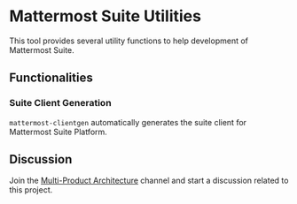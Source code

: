 # Mattermost Suite Utilities

This tool provides several utility functions to help development of Mattermost Suite. 

## Functionalities

### Suite Client Generation

`mattermost-clientgen` automatically generates the suite client for Mattermost Suite Platform.

## Discussion

Join the [Multi-Product Architecture](https://community.mattermost.com/core/channels/multi-product-architecture) channel and start a discussion related to this project.
